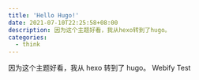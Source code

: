 ```yaml
---
title: 'Hello Hugo!'
date: 2021-07-10T22:25:58+08:00
description: 因为这个主题好看，我从hexo转到了hugo。
categories:
  - think
---
```


因为这个主题好看，我从 hexo 转到了 hugo。 Webify Test
